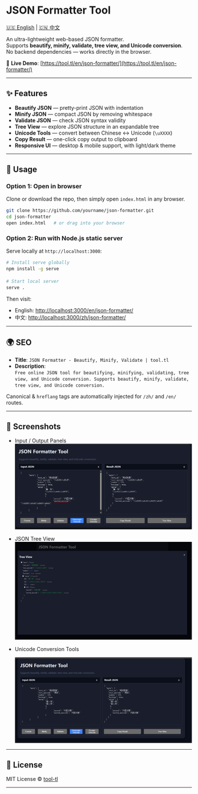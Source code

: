 # JSON Formatter Tool

[🇺🇸 English](README.md) | [🇨🇳 中文](README.zh.md)

An ultra-lightweight web-based JSON formatter.  
Supports **beautify, minify, validate, tree view, and Unicode conversion**.  
No backend dependencies — works directly in the browser.

🔗 **Live Demo**: [https://tool.tl/en/json-formatter/](https://tool.tl/en/json-formatter/)

---

## ✨ Features

- **Beautify JSON** — pretty-print JSON with indentation  
- **Minify JSON** — compact JSON by removing whitespace  
- **Validate JSON** — check JSON syntax validity  
- **Tree View** — explore JSON structure in an expandable tree  
- **Unicode Tools** — convert between Chinese ↔ Unicode (`\uXXXX`)  
- **Copy Result** — one-click copy output to clipboard  
- **Responsive UI** — desktop & mobile support, with light/dark theme  

---

## 🚀 Usage

### Option 1: Open in browser
Clone or download the repo, then simply open `index.html` in any browser.

```bash
git clone https://github.com/yourname/json-formatter.git
cd json-formatter
open index.html   # or drag into your browser
```

### Option 2: Run with Node.js static server
Serve locally at `http://localhost:3000`:

```bash
# Install serve globally
npm install -g serve

# Start local server
serve .
```

Then visit:  
- English: [http://localhost:3000/en/json-formatter/](http://localhost:3000/en/json-formatter/)  
- 中文: [http://localhost:3000/zh/json-formatter/](http://localhost:3000/zh/json-formatter/)  

---

## 🌍 SEO

- **Title**: `JSON Formatter - Beautify, Minify, Validate | tool.tl`  
- **Description**:  
  `Free online JSON tool for beautifying, minifying, validating, tree view, and Unicode conversion. Supports beautify, minify, validate, tree view, and Unicode conversion.`  

Canonical & `hreflang` tags are automatically injected for `/zh/` and `/en/` routes.

---

## 📸 Screenshots

- Input / Output Panels  
  ![Input/Output Screenshot](docs/images/screenshot-input-output.png)

- JSON Tree View  
  ![Tree View Screenshot](docs/images/screenshot-tree.png)

- Unicode Conversion Tools  

  ![Tree View Screenshot](docs/images/screenshot-unicode-conversion-tools.png)

---

## 📄 License

MIT License © [tool-tl](https://tool.tl)

---
